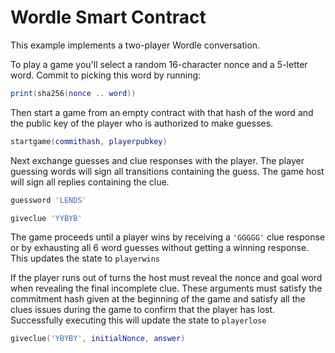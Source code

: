 # Wordle Smart Contract

This example implements a two-player Wordle conversation.

To play a game you'll select a random 16-character nonce and a 5-letter word.
Commit to picking this word by running:

```lua
print(sha256(nonce .. word))
```

Then start a game from an empty contract with that hash of the word and the public
key of the player who is authorized to make guesses.

```lua
startgame(commithash, playerpubkey)
```

Next exchange guesses and clue responses with the player. The player guessing words
will sign all transitions containing the guess. The game host will sign all replies
containing the clue.

```lua
guessword 'LENDS'
```

```lua
giveclue 'YYBYB'
```

The game proceeds until a player wins by receiving a `'GGGGG'` clue response or
by exhausting all 6 word guesses without getting a winning response. This updates
the state to `playerwins`

If the player runs out of turns the host must reveal the nonce and goal word when
revealing the final incomplete clue. These arguments must satisfy the commitment
hash given at the beginning of the game and satisfy all the clues issues during
the game to confirm that the player has lost. Successfully executing this will
update the state to `playerlose`

```lua
giveclue('YBYBY', initialNonce, answer)
```